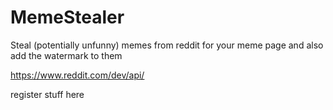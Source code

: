 # MemeStealer
Steal (potentially unfunny) memes from reddit for your meme page and also add the watermark to them


https://www.reddit.com/dev/api/ 

register stuff here
